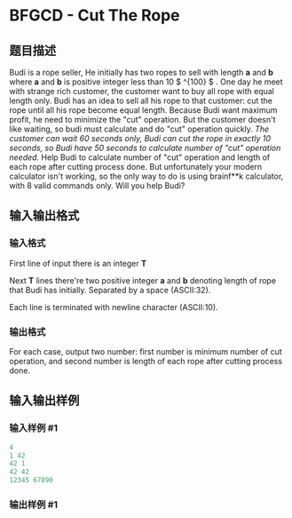 # BFGCD - Cut The Rope

## 题目描述

Budi is a rope seller, He initially has two ropes to sell with length **a** and **b** where **a** and **b** is positive integer less than 10 $ ^{100} $ . One day he meet with strange rich customer, the customer want to buy all rope with equal length only. Budi has an idea to sell all his rope to that customer: cut the rope until all his rope become equal length. Because Budi want maximum profit, he need to minimize the "cut" operation. But the customer doesn't like waiting, so budi must calculate and do "cut" operation quickly. _The customer can wait 60 seconds only, Budi can cut the rope in exactly 10 seconds, so Budi have 50 seconds to calculate number of "cut" operation needed._ Help Budi to calculate number of "cut" operation and length of each rope after cutting process done. But unfortunately your modern calculator isn't working, so the only way to do is using brainf\*\*k calculator, with 8 valid commands only. Will you help Budi?

## 输入输出格式

### 输入格式

First line of input there is an integer **T**

Next **T** lines there're two positive integer **a** and **b** denoting length of rope that Budi has initially. Separated by a space (ASCII:32).

Each line is terminated with newline character (ASCII:10).

### 输出格式

For each case, output two number: first number is minimum number of cut operation, and second number is length of each rope after cutting process done.

## 输入输出样例

### 输入样例 #1

```cpp
4
1 42
42 1
42 42
12345 67890
```


### 输出样例 #1

```cpp

```
